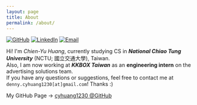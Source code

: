 ```yaml
---
layout: page
title: About
permalink: /about/
---
```


<p>
	<a href="http://cyhuang1230.github.io/"><img src="https://img.shields.io/badge/GitHub-cyhuang1230-blue.svg?style=flat" alt="GitHub" style="max-width:100%;"></a>
	<a href="https://tw.linkedin.com/in/cyhuang1230"><img src="https://img.shields.io/badge/LinkedIn-Chien--Yu%20Huang-blue.svg?style=flat" alt="LinkedIn" style="max-width:100%;"></a>
	<a href="mailto:denny.cyhuang1230@gmail.com"><img src="https://img.shields.io/badge/Email-denny.cyhuang1230%40gmail.com-blue.svg" alt="Email" style="max-width:100%;"></a>
</p>

Hi! I'm <i>Chien-Yu Huang</i>, currently studying CS in ***National Chiao Tung University*** (NCTU; 國立交通大學), Taiwan. <br/>
Also, I am now working at ***KKBOX Taiwan*** as an **engineering intern** on the advertising solutions team. <br/>
If you have any questions or suggestions, feel free to contact me at `denny.cyhuang1230[at]gmail.com`! Thanks :)

My GitHub Page → [cyhuang1230 @GitHub](https://github.com/cyhuang1230/)